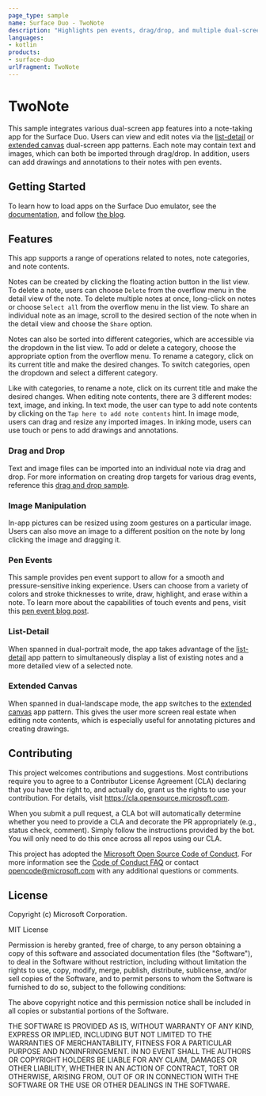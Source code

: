 ```yaml
---
page_type: sample
name: Surface Duo - TwoNote
description: "Highlights pen events, drag/drop, and multiple dual-screen app patterns to enhance a notes app for the Surface Duo."
languages:
- kotlin
products:
- surface-duo
urlFragment: TwoNote
---
```


# TwoNote

This sample integrates various dual-screen app features into a note-taking app for the Surface Duo. Users can view and edit notes via the [list-detail](https://docs.microsoft.com/dual-screen/introduction#master-detail) or [extended canvas](https://docs.microsoft.com/dual-screen/introduction#extended-canvas) dual-screen app patterns. Each note may contain text and images, which can both be imported through drag/drop. In addition, users can add drawings and annotations to their notes with pen events.

## Getting Started

To learn how to load apps on the Surface Duo emulator, see the [documentation](https://docs.microsoft.com/dual-screen/android), and follow [the blog](https://devblogs.microsoft.com/surface-duo).

## Features

This app supports a range of operations related to notes, note categories, and note contents.

Notes can be created by clicking the floating action button in the list view. To delete a note, users can choose `Delete` from the overflow menu in the detail view of the note. To delete multiple notes at once, long-click on notes or choose `Select all` from the overflow menu in the list view. To share an individual note as an image, scroll to the desired section of the note when in the detail view and choose the `Share` option.

Notes can also be sorted into different categories, which are accessible via the dropdown in the list view. To add or delete a category, choose the appropriate option from the overflow menu. To rename a category, click on its current title and make the desired changes. To switch categories, open the dropdown and select a different category.

Like with categories, to rename a note, click on its current title and make the desired changes. When editing note contents, there are 3 different modes: text, image, and inking. In text mode, the user can type to add note contents by clicking on the `Tap here to add note contents` hint. In image mode, users can drag and resize any imported images. In inking mode, users can use touch or pens to add drawings and annotations.

### Drag and Drop

Text and image files can be imported into an individual note via drag and drop. For more information on creating drop targets for various drag events, reference this [drag and drop sample](https://github.com/microsoft/surface-duo-sdk-samples-kotlin/tree/master/DragAndDrop).

### Image Manipulation

In-app pictures can be resized using zoom gestures on a particular image. Users can also move an image to a different position on the note by long clicking the image and dragging it.

### Pen Events

This sample provides pen event support to allow for a smooth and pressure-sensitive inking experience. Users can choose from a variety of colors and stroke thicknesses to write, draw, highlight, and erase within a note. To learn more about the capabilities of touch events and pens, visit this [pen event blog post](https://devblogs.microsoft.com/surface-duo/pen-events-on-the-surface-duo/).

### List-Detail

When spanned in dual-portrait mode, the app takes advantage of the [list-detail](https://docs.microsoft.com/dual-screen/introduction#master-detail) app pattern to simultaneously display a list of existing notes and a more detailed view of a selected note.

### Extended Canvas

When spanned in dual-landscape mode, the app switches to the [extended canvas](https://docs.microsoft.com/dual-screen/introduction#extended-canvas) app pattern. This gives the user more screen real estate when editing note contents, which is especially useful for annotating pictures and creating drawings.

## Contributing

This project welcomes contributions and suggestions.  Most contributions require you to agree to a
Contributor License Agreement (CLA) declaring that you have the right to, and actually do, grant us
the rights to use your contribution. For details, visit https://cla.opensource.microsoft.com.

When you submit a pull request, a CLA bot will automatically determine whether you need to provide
a CLA and decorate the PR appropriately (e.g., status check, comment). Simply follow the instructions
provided by the bot. You will only need to do this once across all repos using our CLA.

This project has adopted the [Microsoft Open Source Code of Conduct](https://opensource.microsoft.com/codeofconduct/).
For more information see the [Code of Conduct FAQ](https://opensource.microsoft.com/codeofconduct/faq/) or
contact [opencode@microsoft.com](mailto:opencode@microsoft.com) with any additional questions or comments.

## License

Copyright (c) Microsoft Corporation.

MIT License

Permission is hereby granted, free of charge, to any person obtaining a copy of this software and associated documentation files (the "Software"), to deal in the Software without restriction, including without limitation the rights to use, copy, modify, merge, publish, distribute, sublicense, and/or sell copies of the Software, and to permit persons to whom the Software is furnished to do so, subject to the following conditions:

The above copyright notice and this permission notice shall be included in all copies or substantial portions of the Software.

THE SOFTWARE IS PROVIDED AS IS, WITHOUT WARRANTY OF ANY KIND, EXPRESS OR IMPLIED, INCLUDING BUT NOT LIMITED TO THE WARRANTIES OF MERCHANTABILITY, FITNESS FOR A PARTICULAR PURPOSE AND NONINFRINGEMENT. IN NO EVENT SHALL THE AUTHORS OR COPYRIGHT HOLDERS BE LIABLE FOR ANY CLAIM, DAMAGES OR OTHER LIABILITY, WHETHER IN AN ACTION OF CONTRACT, TORT OR OTHERWISE, ARISING FROM, OUT OF OR IN CONNECTION WITH THE SOFTWARE OR THE USE OR OTHER DEALINGS IN THE SOFTWARE.
